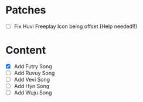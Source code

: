 # Patches
- [ ] Fix Huvi Freeplay Icon being offset (Help needed!!)

# Content
- [x] Add Futry Song
- [ ] Add Ruvuy Song
- [ ] Add Vevi Song
- [ ] Add Hyn Song
- [ ] Add Wuju Song
